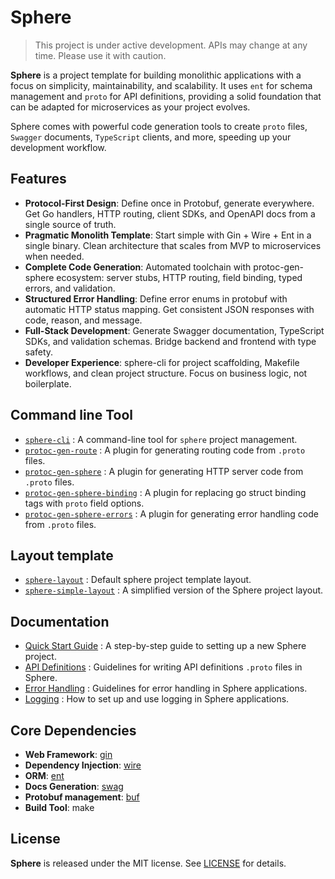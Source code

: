 # Sphere

> This project is under active development. APIs may change at any time. Please use it with caution.

**Sphere** is a project template for building monolithic applications with a focus on simplicity, maintainability, and scalability. It uses `ent` for schema management and `proto` for API definitions, providing a solid foundation that can be adapted for microservices as your project evolves.

Sphere comes with powerful code generation tools to create `proto` files, `Swagger` documents, `TypeScript` clients, and
more, speeding up your development workflow.

## Features

- **Protocol-First Design**: Define once in Protobuf, generate everywhere. Get Go handlers, HTTP routing, client SDKs,
  and OpenAPI docs from a single source of truth.
- **Pragmatic Monolith Template**: Start simple with Gin + Wire + Ent in a single binary. Clean architecture that scales
  from MVP to microservices when needed.
- **Complete Code Generation**: Automated toolchain with protoc-gen-sphere ecosystem: server stubs, HTTP routing, field
  binding, typed errors, and validation.
- **Structured Error Handling**: Define error enums in protobuf with automatic HTTP status mapping. Get consistent JSON
  responses with code, reason, and message.
- **Full-Stack Development**: Generate Swagger documentation, TypeScript SDKs, and validation schemas. Bridge backend
  and frontend with type safety.
- **Developer Experience**: sphere-cli for project scaffolding, Makefile workflows, and clean project structure. Focus
  on business logic, not boilerplate.

## Command line Tool

- [`sphere-cli`](https://github.com/go-sphere/sphere-cli) : A command-line tool for `sphere` project management.
- [`protoc-gen-route`](https://github.com/go-sphere/protoc-gen-route) : A plugin for generating routing code from `.proto` files.
- [`protoc-gen-sphere`](https://github.com/go-sphere/protoc-gen-sphere) : A plugin for generating HTTP server code from `.proto` files.
- [`protoc-gen-sphere-binding`](https://github.com/go-sphere/protoc-gen-sphere-binding) : A plugin for replacing go struct binding tags
  with `proto` field options.
- [`protoc-gen-sphere-errors`](https://github.com/go-sphere/protoc-gen-sphere-errors) : A plugin for generating error handling code
  from `.proto` files.

## Layout template

- [`sphere-layout`](https://github.com/go-sphere/sphere-layout) : Default sphere project template layout.
- [`sphere-simple-layout`](https://github.com/go-sphere/sphere-simple-layout) : A simplified version of the Sphere
  project layout.

## Documentation

- [Quick Start Guide](docs/QUICK_START.md) : A step-by-step guide to setting up a new Sphere project.
- [API Definitions](docs/API_DEFINITIONS.md) : Guidelines for writing API definitions `.proto` files in Sphere.
- [Error Handling](docs/ERROR_HANDLING.md) : Guidelines for error handling in Sphere applications.
- [Logging](docs/LOGGING.md) : How to set up and use logging in Sphere applications.

## Core Dependencies

- **Web Framework**: [gin](https://github.com/gin-gonic/gin)
- **Dependency Injection**: [wire](https://github.com/google/wire)
- **ORM**: [ent](https://github.com/ent/ent)
- **Docs Generation**: [swag](https://github.com/swaggo/swag)
- **Protobuf management**: [buf](https://github.com/bufbuild/buf)
- **Build Tool**: make

## License

**Sphere** is released under the MIT license. See [LICENSE](LICENSE) for details.